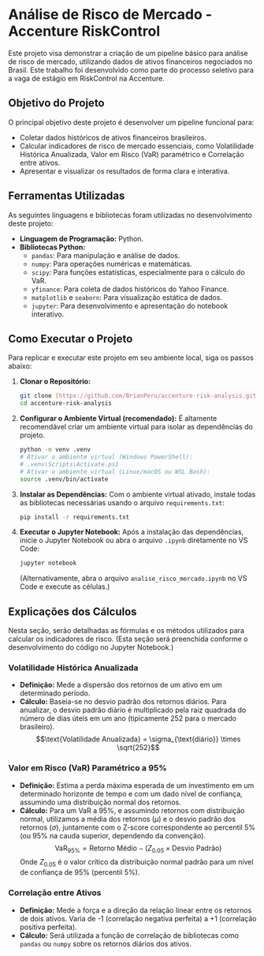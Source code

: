 # Análise de Risco de Mercado - Accenture RiskControl

Este projeto visa demonstrar a criação de um pipeline básico para análise de risco de mercado, utilizando dados de ativos financeiros negociados no Brasil. Este trabalho foi desenvolvido como parte do processo seletivo para a vaga de estágio em RiskControl na Accenture.

## Objetivo do Projeto

O principal objetivo deste projeto é desenvolver um pipeline funcional para:
* Coletar dados históricos de ativos financeiros brasileiros.
* Calcular indicadores de risco de mercado essenciais, como Volatilidade Histórica Anualizada, Valor em Risco (VaR) paramétrico e Correlação entre ativos.
* Apresentar e visualizar os resultados de forma clara e interativa.

## Ferramentas Utilizadas

As seguintes linguagens e bibliotecas foram utilizadas no desenvolvimento deste projeto:

* **Linguagem de Programação:** Python.
* **Bibliotecas Python:**
    * `pandas`: Para manipulação e análise de dados.
    * `numpy`: Para operações numéricas e matemáticas.
    * `scipy`: Para funções estatísticas, especialmente para o cálculo do VaR.
    * `yfinance`: Para coleta de dados históricos do Yahoo Finance.
    * `matplotlib` e `seaborn`: Para visualização estática de dados.
    * `jupyter`: Para desenvolvimento e apresentação do notebook interativo.

## Como Executar o Projeto

Para replicar e executar este projeto em seu ambiente local, siga os passos abaixo:

1.  **Clonar o Repositório:**
    ```bash
    git clone [https://github.com/BrianPeru/accenture-risk-analysis.git](https://github.com/BrianPeru/accenture-risk-analysis.git)
    cd accenture-risk-analysis
    ```
2.  **Configurar o Ambiente Virtual (recomendado):**
    É altamente recomendável criar um ambiente virtual para isolar as dependências do projeto.
    ```bash
    python -m venv .venv
    # Ativar o ambiente virtual (Windows PowerShell):
    # .venv\Scripts\Activate.ps1
    # Ativar o ambiente virtual (Linux/macOS ou WSL Bash):
    source .venv/bin/activate
    ```
3.  **Instalar as Dependências:**
    Com o ambiente virtual ativado, instale todas as bibliotecas necessárias usando o arquivo `requirements.txt`:
    ```bash
    pip install -r requirements.txt
    ```
4.  **Executar o Jupyter Notebook:**
    Após a instalação das dependências, inicie o Jupyter Notebook ou abra o arquivo `.ipynb` diretamente no VS Code:
    ```bash
    jupyter notebook
    ```
    (Alternativamente, abra o arquivo `analise_risco_mercado.ipynb` no VS Code e execute as células.)

## Explicações dos Cálculos

Nesta seção, serão detalhadas as fórmulas e os métodos utilizados para calcular os indicadores de risco. (Esta seção será preenchida conforme o desenvolvimento do código no Jupyter Notebook.)

### Volatilidade Histórica Anualizada
* **Definição:** Mede a dispersão dos retornos de um ativo em um determinado período.
* **Cálculo:** Baseia-se no desvio padrão dos retornos diários. Para anualizar, o desvio padrão diário é multiplicado pela raiz quadrada do número de dias úteis em um ano (tipicamente 252 para o mercado brasileiro).
    $$\text{Volatilidade Anualizada} = \sigma_{\text{diário}} \times \sqrt{252}$$

### Valor em Risco (VaR) Paramétrico a 95%
* **Definição:** Estima a perda máxima esperada de um investimento em um determinado horizonte de tempo e com um dado nível de confiança, assumindo uma distribuição normal dos retornos.
* **Cálculo:** Para um VaR a 95%, e assumindo retornos com distribuição normal, utilizamos a média dos retornos ($\mu$) e o desvio padrão dos retornos ($\sigma$), juntamente com o Z-score correspondente ao percentil 5% (ou 95% na cauda superior, dependendo da convenção).
    $$\text{VaR}_{95\%} = \text{Retorno Médio} - (Z_{0.05} \times \text{Desvio Padrão})$$
    Onde $Z_{0.05}$ é o valor crítico da distribuição normal padrão para um nível de confiança de 95% (percentil 5%).

### Correlação entre Ativos
* **Definição:** Mede a força e a direção da relação linear entre os retornos de dois ativos. Varia de -1 (correlação negativa perfeita) a +1 (correlação positiva perfeita).
* **Cálculo:** Será utilizada a função de correlação de bibliotecas como `pandas` ou `numpy` sobre os retornos diários dos ativos.